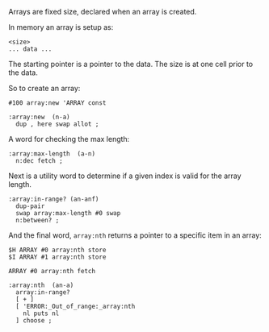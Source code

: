 Arrays are fixed size, declared when an array is created.

In memory an array is setup as:

    <size>
    ... data ...

The starting pointer is a pointer to the data. The size is at
one cell prior to the data.

So to create an array:

    #100 array:new 'ARRAY const

````
:array:new  (n-a)
  dup , here swap allot ;
````

A word for checking the max length:

````
:array:max-length  (a-n)
  n:dec fetch ;
````

Next is a utility word to determine if a given index is valid
for the array length.

````
:array:in-range? (an-anf)
  dup-pair
  swap array:max-length #0 swap
  n:between? ;
````

And the final word, `array:nth` returns a pointer to a specific
item in an array:

    $H ARRAY #0 array:nth store
    $I ARRAY #1 array:nth store

    ARRAY #0 array:nth fetch

````
:array:nth  (an-a)
  array:in-range?
  [ + ]
  [ 'ERROR:_Out_of_range:_array:nth
    nl puts nl
  ] choose ;
````
